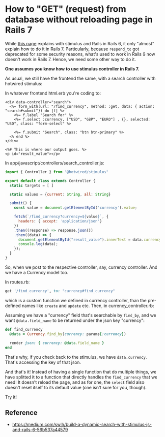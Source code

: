 # How to "GET" (request) from database without reloading page in Rails 7

While [this page](https://medium.com/swlh/build-a-dynamic-search-with-stimulus-js-and-rails-6-56b537a44579) explains with stimulus and Rails in Rails 6, it only "almost" explain how to do it in Rails 7. Particularly, because `respond_to` got deprecated for some security reasons, what's used to work in Rails 6 now doesn't work in Rails 7. Hence, we need some other way to do it. 

**One assumes you know how to use stimulus controller in Rails 7.**

As usual, we still have the frontend the same, with a search controller with hotwired stimulus: 

In whatever frontend html.erb you're coding to: 
```erb
<div data-controller="search">
  <%= form_with(url: "/find_currency", method: :get, data: { action: "search#submit"}) do |f| %>
    <%= f.label "Search for" %>
    <%= f.select :currency, ["USD", "GBP", "EURO"] , {}, selected: "USD", class: "form-select" %>

    <%= f.submit "Search", class: "btn btn-primary" %>
  <% end %>
</div>

<%# This is where our output goes. %>
<p id="result_value"></p>
```

In app/javascript/controllers/search_controller.js: 
```js
import { Controller } from "@hotwired/stimulus"

export default class extends Controller {
  static targets = [ ]

  static values = {current: String, all: String}

  submit() {
    const value = document.getElementById('currency').value;

    fetch(`/find_currency?currency=${value}`, {
      headers: { accept: 'application/json'}
    })
    .then((response) => response.json())
    .then((data) => {
      document.getElementById("result_value").innerText = data.currency;
      console.log(data);
    });
  }
}
```

So, when we post to the respective controller, say, currency controller. And we have a Currency model too. 

In routes.rb:
```rb
get '/find_currency', to: "currency#find_currency"
```

which is a custom function we defined in currency controller, than the pre-defined names like `create` and `update` etc. Then, in currency_controller.rb:

Assuming we have a "currency" field that's searchable by `find_by`, and we want `@data.field_name` to be returned under the json key "currency":  

```rb
def find_currency
  @data = Currency.find_by(currency: params[:currency])
  
  render json: { currency: @data.field_name }
end
```

That's why, if you check back to the stimulus, we have `data.currency`. That's accessing the key of that json. 

And that's it! Instead of having a single function that do multiple things, we have splitted it to a function that directly handles the `find_currency` that we need! It doesn't reload the page, and as for one, the `select` field also doesn't reset itself to its default value (one isn't sure for you, though). 

Try it! 



## Reference
- https://medium.com/swlh/build-a-dynamic-search-with-stimulus-js-and-rails-6-56b537a44579

